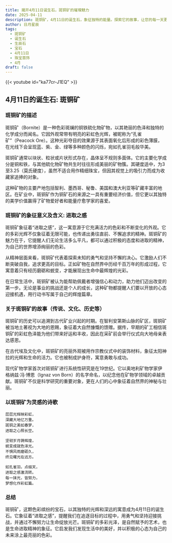 ```yaml
---
title: 揭开4月11日诞生石，斑铜矿的璀璨魅力
date: 2025-04-11
description: 斑铜矿，4月11日的诞生石，象征独特的能量。探索它的故事，让您的每一天更有意义。
author: 日月星辰
tags:
  - 斑铜矿
  - 诞生石
  - 生辰石
  - 宝石
  - 4月11日
  - 珠宝首饰
  - 4月
draft: false
---
```


{{< youtube id="ka77cr-J1EQ" >}}

## 4月11日的诞生石: 斑铜矿

### 斑铜矿的描述

斑铜矿（Bornite）是一种色彩斑斓的铜铁硫化物矿物，以其艳丽的色泽和独特的化学成分而闻名。它因外观常带有明亮的彩虹色光辉，被昵称为“孔雀矿”（Peacock Ore）。这种光彩夺目的效果源于其表面氧化后形成的彩色薄膜，在光线下会呈现蓝、紫、金、绿等多种颜色的闪烁，宛如孔雀羽毛般华美。

斑铜矿通常以块状、粒状或片状形式存在，晶体呈不规则多面体。它的主要化学成分是铜和铁，与其他硫化物矿物共生时往往形成美丽的矿物簇。其硬度适中，为3至3.25（莫氏硬度），虽然不适合用作精细珠宝，但因其视觉上的吸引力而成为收藏家追捧的对象。

这种矿物的主要产地包括智利、墨西哥、秘鲁、美国和澳大利亚等矿藏丰富的地区。在矿业中，斑铜矿作为铜矿石的来源之一具有重要经济价值，但它更以其独特的美学价值赢得了矿物爱好者和能量疗愈学家的喜爱。

### 斑铜矿的象征意义及含义: 进取之感

斑铜矿象征着“进取之感”，这一寓意源于它充满活力的色彩和不断变化的外观。它的多彩光辉不仅象征着无限可能，也传递出勇往直前、不懈追求的精神。斑铜矿的魅力在于，它提醒人们无论生活多么平凡，都可以通过积极的态度和进取的精神，为自己的世界增添绚丽的色彩。

从精神层面来看，斑铜矿代表着探索未知的勇气和坚持不懈的决心。它激励人们不断突破自我，追求更高的目标。正如矿物在自然界中历经千百万年的形成过程，它寓意着只有经历磨砺和蜕变，才能展现出生命中最辉煌的光彩。

在日常生活中，斑铜矿被认为能帮助佩戴者增强信心和动力，助力他们迈出改变的第一步。无论是事业的挑战还是个人的成长，这种矿物都提醒人们要以开放的心态迎接机遇，用行动书写属于自己的辉煌篇章。

### 关于斑铜矿的故事（传说、文化、历史等）

斑铜矿的历史可以追溯到古代矿业兴起的时期。在智利安第斯山脉的矿区，斑铜矿被当地土著视为大地的恩赐，象征着大自然慷慨的馈赠。据传，早期的矿工相信斑铜矿的彩虹色泽能为他们带来好运和丰收，因此在采矿前会举行仪式向大地母亲表达感恩。

在古代埃及文化中，斑铜矿的亮丽外观被用作宗教仪式中的装饰材料，象征太阳神拉的光辉和生命的活力。它也被制成护身符，寓意勇敢与成功。

现代矿物学家首次对斑铜矿进行系统性研究是在19世纪。它以奥地利矿物学家伊格纳兹·冯·博恩（Ignaz von Born）的名字命名，以纪念他在矿物学领域的卓越贡献。斑铜矿不仅是科学研究的重要对象，更在人们的心中象征着自然界的神秘与壮丽。

### 以斑铜矿为灵感的诗歌

```
层层光辉映彩虹，  
深藏大地亿万重。  
斑铜之美如春梦，  
进取之心照长空。  

坚韧岁月铸辉煌，  
蜕变成就色泽光。  
不惧风雨磨砺久，  
终见曙光在远方。  

如孔雀羽，点缀天，  
进取之感激流转。  
每一抹光，皆努力，  
梦想化作彩虹篇。  
```

### 总结

斑铜矿，这颗色彩缤纷的宝石，以其独特的光辉和深远的寓意成为4月11日的诞生石。它象征着“进取之感”，提醒我们在追逐目标的过程中，用勇气和坚持迎接挑战，并通过不懈努力让生命绽放光芒。斑铜矿的多彩光泽，是自然赋予的艺术，也是生命进取精神的象征。它启发我们发现生活中的美好，并以积极的心态为自己的未来涂上最亮丽的色彩。